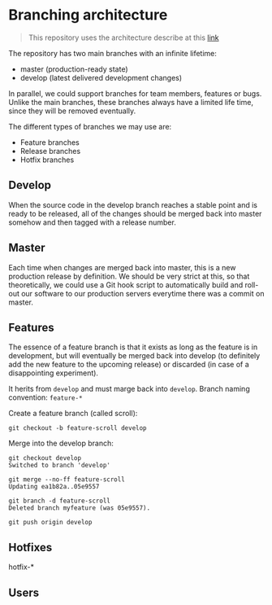 Branching architecture
======

> This repository uses the architecture describe at this [link](http://nvie.com/posts/a-successful-git-branching-model/)

The repository has two main branches with an infinite lifetime:
 * master (production-ready state)
 * develop (latest delivered development changes)

In parallel, we could support branches for team members, features or bugs. Unlike the main branches, these branches always have a limited life time, since they will be removed eventually.

The different types of branches we may use are:
 * Feature branches
 * Release branches
 * Hotfix branches


## Develop

When the source code in the develop branch reaches a stable point and is ready to be released, all of the changes should be merged back into master somehow and then tagged with a release number.


## Master

Each time when changes are merged back into master, this is a new production release by definition. We should be very strict at this, so that theoretically, we could use a Git hook script to automatically build and roll-out our software to our production servers everytime there was a commit on master.

## Features

The essence of a feature branch is that it exists as long as the feature is in development, but will eventually be merged back into develop (to definitely add the new feature to the upcoming release) or discarded (in case of a disappointing experiment).

It herits from `develop` and must marge back into `develop`.
Branch naming convention: `feature-*`

Create a feature branch (called scroll):
```shell
git checkout -b feature-scroll develop
```

Merge into the develop branch: 
```shell
git checkout develop
Switched to branch 'develop'

git merge --no-ff feature-scroll
Updating ea1b82a..05e9557

git branch -d feature-scroll
Deleted branch myfeature (was 05e9557).

git push origin develop
```


## Hotfixes

hotfix-*

## Users
